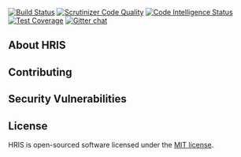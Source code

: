 [![Build Status](https://travis-ci.org/lagunadevs/hris.svg?branch=master)](https://travis-ci.org/lagunadevs/hris)
[![Scrutinizer Code Quality](https://scrutinizer-ci.com/g/lagunadevs/hris/badges/quality-score.png?b=master)](https://scrutinizer-ci.com/g/lagunadevs/hris/?branch=master)
[![Code Intelligence Status](https://scrutinizer-ci.com/g/lagunadevs/hris/badges/code-intelligence.svg?b=master)](https://scrutinizer-ci.com/code-intelligence)
[![Test Coverage](https://img.shields.io/codecov/c/github/lagunadevs/hris/master.svg)](https://codecov.io/github/lagunadevs/hris?branch=master)
[![Gitter chat](https://badges.gitter.im/gitterHQ/gitter.png)](https://gitter.im/lagunadevs/Lobby)

## About HRIS


## Contributing

## Security Vulnerabilities

## License

HRIS is open-sourced software licensed under the [MIT license](https://opensource.org/licenses/MIT).
